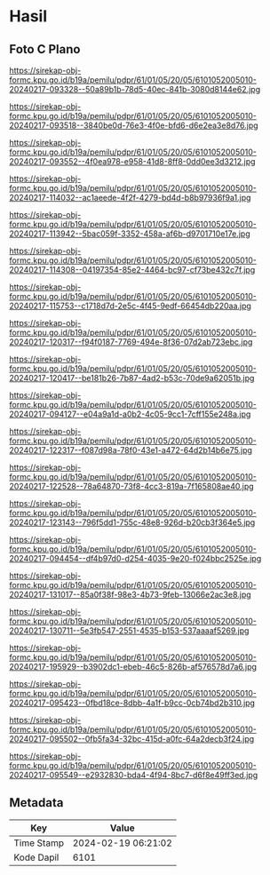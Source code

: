 # Hasil

## Foto C Plano

https://sirekap-obj-formc.kpu.go.id/b19a/pemilu/pdpr/61/01/05/20/05/6101052005010-20240217-093328--50a89b1b-78d5-40ec-841b-3080d8144e62.jpg

https://sirekap-obj-formc.kpu.go.id/b19a/pemilu/pdpr/61/01/05/20/05/6101052005010-20240217-093518--3840be0d-76e3-4f0e-bfd6-d6e2ea3e8d76.jpg

https://sirekap-obj-formc.kpu.go.id/b19a/pemilu/pdpr/61/01/05/20/05/6101052005010-20240217-093552--4f0ea978-e958-41d8-8ff8-0dd0ee3d3212.jpg

https://sirekap-obj-formc.kpu.go.id/b19a/pemilu/pdpr/61/01/05/20/05/6101052005010-20240217-114032--ac1aeede-4f2f-4279-bd4d-b8b97936f9a1.jpg

https://sirekap-obj-formc.kpu.go.id/b19a/pemilu/pdpr/61/01/05/20/05/6101052005010-20240217-113942--5bac059f-3352-458a-af6b-d9701710e17e.jpg

https://sirekap-obj-formc.kpu.go.id/b19a/pemilu/pdpr/61/01/05/20/05/6101052005010-20240217-114308--04197354-85e2-4464-bc97-cf73be432c7f.jpg

https://sirekap-obj-formc.kpu.go.id/b19a/pemilu/pdpr/61/01/05/20/05/6101052005010-20240217-115753--c1718d7d-2e5c-4f45-9edf-66454db220aa.jpg

https://sirekap-obj-formc.kpu.go.id/b19a/pemilu/pdpr/61/01/05/20/05/6101052005010-20240217-120317--f94f0187-7769-494e-8f36-07d2ab723ebc.jpg

https://sirekap-obj-formc.kpu.go.id/b19a/pemilu/pdpr/61/01/05/20/05/6101052005010-20240217-120417--be181b26-7b87-4ad2-b53c-70de9a62051b.jpg

https://sirekap-obj-formc.kpu.go.id/b19a/pemilu/pdpr/61/01/05/20/05/6101052005010-20240217-094127--e04a9a1d-a0b2-4c05-9cc1-7cff155e248a.jpg

https://sirekap-obj-formc.kpu.go.id/b19a/pemilu/pdpr/61/01/05/20/05/6101052005010-20240217-122317--f087d98a-78f0-43e1-a472-64d2b14b6e75.jpg

https://sirekap-obj-formc.kpu.go.id/b19a/pemilu/pdpr/61/01/05/20/05/6101052005010-20240217-122528--78a64870-73f8-4cc3-819a-7f165808ae40.jpg

https://sirekap-obj-formc.kpu.go.id/b19a/pemilu/pdpr/61/01/05/20/05/6101052005010-20240217-123143--796f5dd1-755c-48e8-926d-b20cb3f364e5.jpg

https://sirekap-obj-formc.kpu.go.id/b19a/pemilu/pdpr/61/01/05/20/05/6101052005010-20240217-094454--df4b97d0-d254-4035-9e20-f024bbc2525e.jpg

https://sirekap-obj-formc.kpu.go.id/b19a/pemilu/pdpr/61/01/05/20/05/6101052005010-20240217-131017--85a0f38f-98e3-4b73-9feb-13066e2ac3e8.jpg

https://sirekap-obj-formc.kpu.go.id/b19a/pemilu/pdpr/61/01/05/20/05/6101052005010-20240217-130711--5e3fb547-2551-4535-b153-537aaaaf5269.jpg

https://sirekap-obj-formc.kpu.go.id/b19a/pemilu/pdpr/61/01/05/20/05/6101052005010-20240217-195929--b3902dc1-ebeb-46c5-826b-af576578d7a6.jpg

https://sirekap-obj-formc.kpu.go.id/b19a/pemilu/pdpr/61/01/05/20/05/6101052005010-20240217-095423--0fbd18ce-8dbb-4a1f-b9cc-0cb74bd2b310.jpg

https://sirekap-obj-formc.kpu.go.id/b19a/pemilu/pdpr/61/01/05/20/05/6101052005010-20240217-095502--0fb5fa34-32bc-415d-a0fc-64a2decb3f24.jpg

https://sirekap-obj-formc.kpu.go.id/b19a/pemilu/pdpr/61/01/05/20/05/6101052005010-20240217-095549--e2932830-bda4-4f94-8bc7-d6f8e49ff3ed.jpg


## Metadata

| Key        | Value               |
| ---------- | ------------------- |
| Time Stamp | 2024-02-19 06:21:02 |
| Kode Dapil | 6101                |



